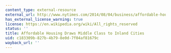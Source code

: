 ```yaml
---
content_type: external-resource
external_url: http://www.nytimes.com/2014/08/04/business/affordable-housing-drives-middle-class-to-cities-inland.html?_r=0
has_external_license_warning: true
license: https://en.wikipedia.org/wiki/All_rights_reserved
status: ''
title: Affordable Housing Draws Middle Class to Inland Cities
uid: c183309b-827b-4b79-8e0d-7f04af81679c
wayback_url: ''
---
```

